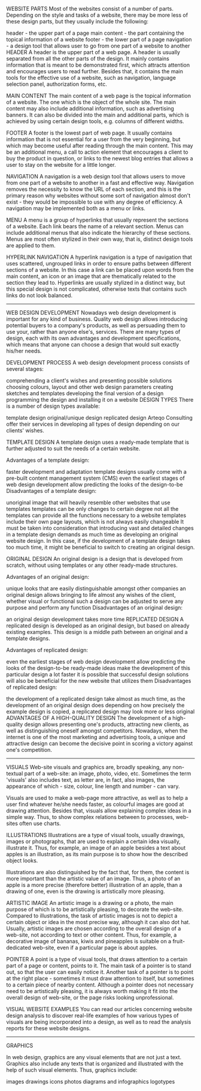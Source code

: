 WEBSITE PARTS
Most of the websites consist of a number of parts. Depending on the style and tasks of a website, there may be more less of these design parts, but they usually include the following:

header - the upper part of a page
main content - the part containing the topical information of a website
footer - the lower part of a page
navigation - a design tool that allows user to go from one part of a website to another
HEADER
A header is the upper part of a web page. A header is usually separated from all the other parts of the design. It mainly contains information that is meant to be demonstrated first, which attracts attention and encourages users to read further. Besides that, it contains the main tools for the effective use of a website, such as navigation, language selection panel, authorization forms, etc.

MAIN CONTENT
The main content of a web page is the topical information of a website. The one which is the object of the whole site. The main content may also include additional information, such as advertising banners. It can also be divided into the main and additional parts, which is achieved by using certain design tools, e.g. columns of different widths.

FOOTER
A footer is the lowest part of web page. It usually contains information that is not essential for a user from the very beginning, but which may become useful after reading through the main content. This may be an additional menu, a call to action element that encourages a client to buy the product in question, or links to the newest blog entries that allows a user to stay on the website for a little longer.

NAVIGATION
A navigation is a web design tool that allows users to move from one part of a website to another in a fast and effective way. Navigation removes the necessity to know the URL of each section, and this is the primary reason why websites without some sort of navigation almost don't exist - they would be impossible to use with any degree of efficiency. A navigation may be implemented both as a menu or links.

MENU
A menu is a group of hyperlinks that usually represent the sections of a website. Each link bears the name of a relevant section. Menus can include additional menus that also indicate the hierarchy of these sections. Menus are most often stylized in their own way, that is, distinct design tools are applied to them.

HYPERLINK NAVIGATION
A hyperlink navigation is a type of navigation that uses scattered, ungrouped links in order to ensure paths between different sections of a website. In this case a link can be placed upon words from the main content, an icon or an image that are thematically related to the section they lead to. Hyperlinks are usually stylized in a distinct way, but this special design is not complicated, otherwise texts that contains such links do not look balanced.

---

WEB DESIGN DEVELOPMENT
Nowadays web design development is important for any kind of business. Quality web design allows introducing potential buyers to a company's products, as well as persuading them to use your, rather than anyone else's, services. There are many types of design, each with its own advantages and development specifications, which means that anyone can choose a design that would suit exactly his/her needs.

DEVELOPMENT PROCESS
A web design development process consists of several stages:

comprehending a client's wishes and presenting possible solutions
choosing colours, layout and other web design parameters
creating sketches and templates
developing the final version of a design
programming the design and installing it on a website
DESIGN TYPES
There is a number of design types available:

template design
original/unique design
replicated design
Arteqo Consulting offer their services in developing all types of design depending on our clients' wishes.

TEMPLATE DESIGN
A template design uses a ready-made template that is further adjusted to suit the needs of a certain website.

Advantages of a template design:

faster development and adaptation
template designs usually come with a pre-built content management system (CMS)
even the earliest stages of web design development allow predicting the looks of the design-to-be
Disadvantages of a template design:

unoriginal image that will heavily resemble other websites that use templates
templates can be only changes to certain degree
not all the templates can provide all the functions necessary to a website
templates include their own page layouts, which is not always easily changeable
It must be taken into consideration that introducing vast and detailed changes in a template design demands as much time as developing an original website design. In this case, if the development of a template design takes too much time, it might be beneficial to switch to creating an original design.

ORIGINAL DESIGN
An original design is a design that is developed from scratch, without using templates or any other ready-made structures.

Advantages of an original design:

unique looks that are easily distinguishable amongst other companies
an original design allows bringing to life almost any wishes of the client, whether visual or functional
such a design can be adjusted to serve any purpose and perform any function
Disadvantages of an original design:

an original design development takes more time
REPLICATED DESIGN
A replicated design is developed as an original design, but based on already existing examples. This design is a middle path between an original and a template designs.

Advantages of replicated design:

even the earliest stages of web design development allow predicting the looks of the design-to-be
ready-made ideas make the development of this particular design a lot faster
it is possible that successful design solutions will also be beneficial for the new website that utilizes them
Disadvantages of replicated design:

the development of a replicated design take almost as much time, as the development of an original design does
depending on how precisely the example design is copied, a replicated design may look more or less original
ADVANTAGES OF A HIGH-QUALITY DESIGN
The development of a high-quality design allows presenting one's products, attracting new clients, as well as distinguishing oneself amongst competitors. Nowadays, when the internet is one of the most marketing and advertising tools, a unique and attractive design can become the decisive point in scoring a victory against one's competition.


---
VISUALS
Web-site visuals and graphics are, broadly speaking, any non-textual part of a web-site: an image, photo, video, etc. Sometimes the term 'visuals' also includes text, as letter are, in fact, also images, the appearance of which - size, colour, line length and number - can vary.

Visuals are used to make a web-page more attractive, as well as to help a user find whatever he/she needs faster, as colourful images are good at drawing attention. Besides that, visuals allow explaining complex ideas in a simple way. Thus, to show complex relations between to processes, web-sites often use charts.

ILLUSTRATIONS
Illustrations are a type of visual tools, usually drawings, images or photographs, that are used to explain a certain idea visually, illustrate it. Thus, for example, an image of an apple besides a text about apples is an illustration, as its main purpose is to show how the described object looks.

Illustrations are also distinguished by the fact that, for them, the content is more important than the artistic value of an image. Thus, a photo of an apple is a more precise (therefore better) illustration of an apple, than a drawing of one, even is the drawing is artistically more pleasing.

ARTISTIC IMAGE
An artistic image is a drawing or a photo, the main purpose of which is to be artistically pleasing, to decorate the web-site. Compared to illustrations, the task of artistic images is not to depict a certain object or idea in the most precise way, although it can also dot hat. Usually, artistic images are chosen according to the overall design of a web-site, not according to text or other content. Thus, for example, a decorative image of bananas, kiwis and pineapples is suitable on a fruit-dedicated web-site, even if a particular page is about apples.

POINTER
A point is a type of visual tools, that draws attention to a certain part of a page or content, points to it. The main task of a pointer is to stand out, so that the user can easily notice it. Another task of a pointer is to point at the right place - sometimes it must draw attention to itself, but sometimes to a certain piece of nearby content. Although a pointer does not necessary need to be artistically pleasing, it is always worth making it fit into the overall design of web-site, or the page risks looking unprofessional.

VISUAL WEBSITE EXAMPLES
You can read our articles concerning website design analysis to discover real-life examples of how various types of visuals are being incorporated into a design, as well as to read the analysis reports for these website designs.


---


GRAPHICS

In web design, graphics are any visual elements that are not just a text. Graphics also include any texts that is organized and illustrated with the help of such visual elements. Thus, graphics include:

images
drawings
icons
photos
diagrams and infographics
logotypes